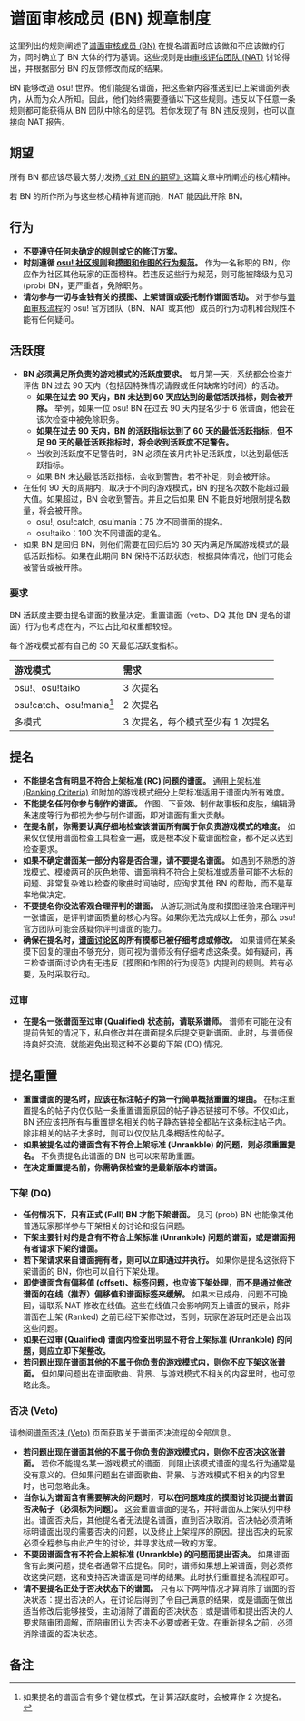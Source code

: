 # 谱面审核成员 (BN) 规章制度

这里列出的规则阐述了[谱面审核成员 (BN)](/wiki/People/Beatmap_Nominators) 在提名谱面时应该做和不应该做的行为，同时确立了 BN 大体的行为基调。这些规则是由[审核评估团队 (NAT)](/wiki/People/Nomination_Assessment_Team) 讨论得出，并根据部分 BN 的反馈修改而成的结果。

BN 能够改造 osu! 世界。他们能提名谱面，把这些新内容推送到已上架谱面列表内，从而为众人所知。因此，他们始终需要遵循以下这些规则。违反以下任意一条规则都可能获得从 BN 团队中除名的惩罚。若你发现了有 BN 违反规则，也可以直接向 NAT 报告。

## 期望

所有 BN 都应该尽最大努力发扬[《对 BN 的期望》](/wiki/People/Beatmap_Nominators/Expectations)这篇文章中所阐述的核心精神。

若 BN 的所作所为与这些核心精神背道而驰，NAT 能因此开除 BN。

## 行为

- **不要遵守任何未确定的规则或它的修订方案。**
- **时刻遵循 [osu! 社区规则](/wiki/Rules)和[摸图和作图的行为规范](/wiki/Rules/Code_of_conduct_for_modding_and_mapping)。** 作为一名称职的 BN，你应作为社区其他玩家的正面榜样。若违反这些行为规范，则可能被降级为见习 (prob) BN，更严重者，免除职务。
- **请勿参与一切与金钱有关的摸图、上架谱面或委托制作谱面活动。** 对于参与[谱面审核流程](/wiki/Beatmap_ranking_procedure)的 osu! 官方团队（BN、NAT 或其他）成员的行为动机和合规性不能有任何疑问。

## 活跃度

- **BN 必须满足所负责的游戏模式的活跃度要求。** 每月第一天，系统都会检查并评估 BN 过去 90 天内（包括因特殊情况请假或任何缺席的时间）的活动。
  - **如果在过去 90 天内，BN 未达到 60 天应达到的最低活跃指标，则会被开除。** 举例，如果一位 osu! BN 在过去 90 天内提名少于 6 张谱面，他会在该次检查中被免除职务。
  - **如果在过去 90 天内，BN 的活跃指标达到了 60 天的最低活跃指标，但不足 90 天的最低活跃指标时，将会收到活跃度不足警告。**
  - 当收到活跃度不足警告时，BN 必须在该月内补足活跃度，以达到最低活跃指标。
  - 如果 BN 未达最低活跃指标，会收到警告。若不补足，则会被开除。
- 在任何 90 天的周期内，取决于不同的游戏模式，BN 的提名次数不能超过最大值。如果超过，BN 会收到警告。并且之后如果 BN 不能良好地限制提名数量，将会被开除。
  - osu!, osu!catch, osu!mania：75 次不同谱面的提名。
  - osu!taiko：100 次不同谱面的提名。
- 如果 BN 是回归 BN，则他们需要在回归后的 30 天内满足所属游戏模式的最低活跃指标。如果在此期间 BN 保持不活跃状态，根据具体情况，他们可能会被警告或被开除。

### 要求

BN 活跃度主要由提名谱面的数量决定。重置谱面（veto、DQ 其他 BN 提名的谱面）行为也考虑在内，不过占比和权重都较轻。

每个游戏模式都有自己的 30 天最低活跃度指标。

| 游戏模式 | 需求 |
| :-- | :-- |
| osu!、osu!taiko | 3 次提名 |
| osu!catch、osu!mania[^multi-key-mode] | 2 次提名 |
| 多模式 | 3 次提名，每个模式至少有 1 次提名 |

## 提名

- **不能提名含有明显不符合上架标准 (RC) 问题的谱面。** [通用上架标准 (Ranking Criteria)](/wiki/Ranking_criteria) 和附加的游戏模式细分上架标准适用于谱面内所有难度。
- **不能提名任何你参与制作的谱面。** 作图、下音效、制作故事板和皮肤，编辑滑条速度等行为都视为参与制作谱面，即对谱面有重大贡献。
- **在提名前，你需要认真仔细地检查该谱面所有属于你负责游戏模式的难度。** 如果仅仅使用谱面检查工具检查一遍，或是根本没下载谱面检查，都不足以达到检查要求。
- **如果不确定谱面某一部分内容是否合理，请不要提名谱面。** 如遇到不熟悉的游戏模式、模棱两可的灰色地带、谱面稍稍不符合上架标准或质量可能不达标的问题、非常复杂难以检查的歌曲时间轴时，应询求其他 BN 的帮助，而不是草率地做决定。
- **不要提名你没法客观合理评判的谱面。** 从游玩测试角度和摸图经验来合理评判一张谱面，是评判谱面质量的核心内容。如果你无法完成以上任务，那么 osu! 官方团队可能会质疑你评判谱面的能力。
- **确保在提名时，[谱面讨论区](/wiki/Beatmap_discussion)的所有摸都已被仔细考虑或修改。** 如果谱师在某条摸下回复的理由不够充分，则可视为谱师没有仔细考虑这条摸。如有疑问，再三检查谱面讨论内有无违反《摸图和作图的行为规范》内提到的规则。若有必要，及时采取行动。

### 过审

- **在提名一张谱面至过审 (Qualified) 状态前，请联系谱师。** 谱师有可能在没有提前告知的情况下，私自修改并在谱面提名后提交更新谱面。此时，与谱师保持良好交流，就能避免出现这种不必要的下架 (DQ) 情况。

## 提名重置

- **重置谱面的提名时，应该在标注帖子的第一行简单概括重置的理由。** 在标注重置提名的帖子内仅仅贴一条重置谱面原因的帖子静态链接可不够。不仅如此，BN 还应该把所有与重置提名相关的帖子静态链接全都贴在这条标注帖子内。除非相关的帖子太多时，则可以仅仅贴几条概括性的帖子。
- **如果被提名过的谱面含有不符合上架标准 (Unrankble) 的问题，则必须重置提名。** 不负责提名此谱面的 BN 也可以来帮助重置。
- **在决定重置提名前，你需确保检查的是最新版本的谱面。**

### 下架 (DQ)

- **任何情况下，只有正式 (Full) BN 才能下架谱面。** 见习 (prob) BN 也能像其他普通玩家那样参与下架相关的讨论和报告问题。
- **下架主要针对的是含有不符合上架标准 (Unrankble) 问题的谱面，或是谱面拥有者请求下架的谱面。**
- **若下架请求来自谱面拥有者，则可以立即通过并执行。** 如果你是提名这张将下架谱面的 BN，你也可以自行下架处理。
- **即使谱面含有偏移值 (offset)、标签问题，也应该下架处理，而不是通过修改谱面的在线（推荐）偏移值和谱面标签来缓解。** 如果木已成舟，问题不可挽回，请联系 NAT 修改在线值。这些在线值只会影响网页上谱面的展示，除非谱面在上架 (Ranked) 之前已经下架修改过，否则，玩家在游玩时还是会出现这些问题。
- **如果在过审 (Qualified) 谱面内检查出明显不符合上架标准 (Unrankble) 的问题，则应立即下架整改。**
- **若问题出现在谱面其他的不属于你负责的游戏模式内，则你不应下架这张谱面。** 但如果问题出在谱面歌曲、背景、与游戏模式不相关的内容里时，也可忽略此条。

### 否决 (Veto)

请参阅[谱面否决 (Veto)](/wiki/People/Beatmap_Nominators/Beatmap_Veto) 页面获取关于谱面否决流程的全部信息。

- **若问题出现在谱面其他的不属于你负责的游戏模式内，则你不应否决这张谱面。** 若你不能提名某一游戏模式的谱面，则阻止该模式谱面的提名行为通常是没有意义的。但如果问题出在谱面歌曲、背景、与游戏模式不相关的内容里时，也可忽略此条。
- **当你认为谱面含有需要解决的问题时，可以在问题难度的摸图讨论页提出谱面否决帖子（必须标为问题）。** 这会重置谱面的提名，并将谱面从上架队列中移出。谱面否决后，其他提名者无法提名谱面，直到否决取消。否决帖必须清晰标明谱面出现的需要否决的问题，以及终止上架程序的原因。提出否决的玩家必须全程参与由此产生的讨论，并寻求达成一致的方案。
- **不要因谱面含有不符合上架标准 (Unrankble) 的问题而提出否决。** 如果谱面含有此类问题，提名者通常不应提名。同时，谱师如果想上架谱面，则必须修改这类问题，这和支持否决谱面是同样的结果。此时执行重置提名流程即可。
- **请不要提名正处于否决状态下的谱面。** 只有以下两种情况才算消除了谱面的否决状态：提出否决的人，在讨论后得到了令自己满意的结果，或是谱面在做出适当修改后能够接受，主动消除了谱面的否决状态；或是谱师和提出否决的人要求陪审团调解，而陪审团认为否决不必要或者无效。在重新提名之前，必须消除谱面的否决状态。

## 备注

[^multi-key-mode]: 如果提名的谱面含有多个键位模式，在计算活跃度时，会被算作 2 次提名。
